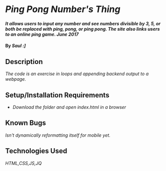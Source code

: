 # _Ping Pong Number's Thing_

#### _It allows users to input any number and see numbers divisible by 3, 5, or both be replaced with ping, pong, or ping pong. The site also links users to an online ping game. June 2017_

#### By _Saul :]_

## Description

_The code is an exercise in loops and appending backend output to a webpage._

## Setup/Installation Requirements

* _Download the folder and open index.html in a browser_


## Known Bugs

_Isn't dynamically reformatting itself for mobile yet._


## Technologies Used

_HTML,CSS,JS,JQ_
